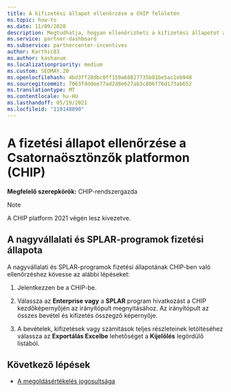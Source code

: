 ```yaml
---
title: A kifizetési állapot ellenőrzése a CHIP felületén
ms.topic: how-to
ms.date: 11/09/2020
description: Megtudhatja, hogyan ellenőrizheti a kifizetési állapotot a Channel Incentives Platform (CHIP) használatával. Vegye figyelembe, hogy a CHIP 2021 végén lesz kivezetve.
ms.service: partner-dashboard
ms.subservice: partnercenter-incentives
author: Karthic83
ms.author: kashanum
ms.localizationpriority: medium
ms.custom: SEOMAY.20
ms.openlocfilehash: 4bd3ff28dbc0ff159a68827735b81be5ac1eb948
ms.sourcegitcommit: 7063fdddee77ad2d8e627ab3c806f76d173ab652
ms.translationtype: MT
ms.contentlocale: hu-HU
ms.lasthandoff: 05/19/2021
ms.locfileid: "110148890"
---
```

# <a name="check-payment-status-in-the-channel-incentives-platform-chip"></a>A fizetési állapot ellenőrzése a Csatornaösztönzők platformon (CHIP)

**Megfelelő szerepkörök:** CHIP-rendszergazda

>[!NOTE]
>A CHIP platform 2021 végén lesz kivezetve.

## <a name="payment-status-for-the-enterprise-and-splar-programs"></a>A nagyvállalati és SPLAR-programok fizetési állapota

A nagyvállalati és SPLAR-programok fizetési állapotának CHIP-ben való ellenőrzéshez kövesse az alábbi lépéseket:

1. Jelentkezzen be a CHIP-be.
 
1. Válassza az **Enterprise vagy** a **SPLAR** program hivatkozást a CHIP kezdőképernyőjén az irányítópult megnyitásához. Az irányítópult az összes bevétel és kifizetés összegző képernyője.
 
1. A bevételek, kifizetések vagy számítások teljes részleteinek letöltéséhez válassza az  **Exportálás Excelbe** lehetőséget a **Kijelölés** legördülő listából.

## <a name="next-steps"></a>Következő lépések

- [A megoldásértékelés jogosultsága](chip-solution-assessment.md) 
